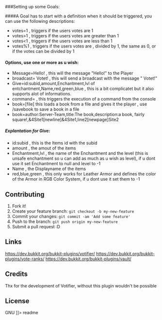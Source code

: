 <snippet>
  <content><![CDATA[
# ${1:Vote-Ranks}
TODO: Make it easier to create Items, and multiple Enchantments per Item
## Installation
Download the newest version of Votifier, link below.
Download the newest version of Vote-Ranks, link below, or built it urself with the code here.
Optional u can download Vault to use it as an API for ur Permission Plugin
Copy all plugins u want to install into ur Plugins folder, restart the Server and setup your config as u wish.

###Setting up some Goals:

####A Goal has to start with a definition when it should be triggered, you can use the following descriptions:

* votes=1 , triggers if the users votes are 1
* votes>1 , triggers if the users votes are greater than 1
* votes<1 , triggers if the users votes are less than 1
* votes%1 , triggers if the users votes are , divided by 1, the same as 0, or if the votes can be divided by 1

#### Options, use one or more as u wish: 

* Message=Hello! , this will the message "Hello!" to the Player
* broadcast=<player> Votet! , this will send a broadcast with the message "<player> Votet!"
* Give=id:subid,amount,Enchantment,lvl of entchantment,Name,red,green,blue , this is a bit complicatet but it also supports
alot of informations.
* command=<command> , this triggers the execution of a command from the console
* book=[file]<filename> this loads a book from a file and gives it the player , use /savebook to save a book in a file
* book=author:Server-Team,title:The book,description:a book, fairly square!,&4Site1[newline]&4Site1,line2[newpage]Site2

##### Explantation for Give:
* id:subid , this is the Items id with the subid
* amount , the amout of the items
* Enchantment,lvl , the name of the Enchantment and the level (this is unsafe enchantment so u can add as much as u wish as level), if u dont use it set Enchantment to null and level to -1
* Name , the Displayname of the items
* red,blue,green , this only works for Leather Armor and defines the color of the Armor in RGB Color System, if u dont use it set them to -1

## Contributing
1. Fork it!
2. Create your feature branch: `git checkout -b my-new-feature`
3. Commit your changes: `git commit -am 'Add some feature'`
4. Push to the branch: `git push origin my-new-feature`
5. Submit a pull request :D
## Links
https://dev.bukkit.org/bukkit-plugins/votifier/
https://dev.bukkit.org/bukkit-plugins/vote-ranks/
https://dev.bukkit.org/bukkit-plugins/vault/
## Credits
Thx for the development of Votifier, without this plugin wouldn't be possible
## License
GNU
]]></content>
  <tabTrigger>readme</tabTrigger>
</snippet>
